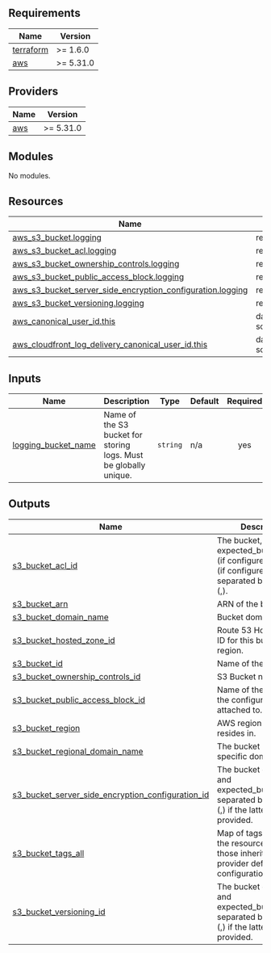 <!-- BEGIN_TF_DOCS -->
## Requirements

| Name | Version |
|------|---------|
| <a name="requirement_terraform"></a> [terraform](#requirement\_terraform) | >= 1.6.0 |
| <a name="requirement_aws"></a> [aws](#requirement\_aws) | >= 5.31.0 |

## Providers

| Name | Version |
|------|---------|
| <a name="provider_aws"></a> [aws](#provider\_aws) | >= 5.31.0 |

## Modules

No modules.

## Resources

| Name | Type |
|------|------|
| [aws_s3_bucket.logging](https://registry.terraform.io/providers/hashicorp/aws/latest/docs/resources/s3_bucket) | resource |
| [aws_s3_bucket_acl.logging](https://registry.terraform.io/providers/hashicorp/aws/latest/docs/resources/s3_bucket_acl) | resource |
| [aws_s3_bucket_ownership_controls.logging](https://registry.terraform.io/providers/hashicorp/aws/latest/docs/resources/s3_bucket_ownership_controls) | resource |
| [aws_s3_bucket_public_access_block.logging](https://registry.terraform.io/providers/hashicorp/aws/latest/docs/resources/s3_bucket_public_access_block) | resource |
| [aws_s3_bucket_server_side_encryption_configuration.logging](https://registry.terraform.io/providers/hashicorp/aws/latest/docs/resources/s3_bucket_server_side_encryption_configuration) | resource |
| [aws_s3_bucket_versioning.logging](https://registry.terraform.io/providers/hashicorp/aws/latest/docs/resources/s3_bucket_versioning) | resource |
| [aws_canonical_user_id.this](https://registry.terraform.io/providers/hashicorp/aws/latest/docs/data-sources/canonical_user_id) | data source |
| [aws_cloudfront_log_delivery_canonical_user_id.this](https://registry.terraform.io/providers/hashicorp/aws/latest/docs/data-sources/cloudfront_log_delivery_canonical_user_id) | data source |

## Inputs

| Name | Description | Type | Default | Required |
|------|-------------|------|---------|:--------:|
| <a name="input_logging_bucket_name"></a> [logging\_bucket\_name](#input\_logging\_bucket\_name) | Name of the S3 bucket for storing logs. Must be globally unique. | `string` | n/a | yes |

## Outputs

| Name | Description |
|------|-------------|
| <a name="output_s3_bucket_acl_id"></a> [s3\_bucket\_acl\_id](#output\_s3\_bucket\_acl\_id) | The bucket, expected\_bucket\_owner (if configured), and acl (if configured) separated by commas (,). |
| <a name="output_s3_bucket_arn"></a> [s3\_bucket\_arn](#output\_s3\_bucket\_arn) | ARN of the bucket. |
| <a name="output_s3_bucket_domain_name"></a> [s3\_bucket\_domain\_name](#output\_s3\_bucket\_domain\_name) | Bucket domain name. |
| <a name="output_s3_bucket_hosted_zone_id"></a> [s3\_bucket\_hosted\_zone\_id](#output\_s3\_bucket\_hosted\_zone\_id) | Route 53 Hosted Zone ID for this bucket's region. |
| <a name="output_s3_bucket_id"></a> [s3\_bucket\_id](#output\_s3\_bucket\_id) | Name of the bucket. |
| <a name="output_s3_bucket_ownership_controls_id"></a> [s3\_bucket\_ownership\_controls\_id](#output\_s3\_bucket\_ownership\_controls\_id) | S3 Bucket name. |
| <a name="output_s3_bucket_public_access_block_id"></a> [s3\_bucket\_public\_access\_block\_id](#output\_s3\_bucket\_public\_access\_block\_id) | Name of the S3 bucket the configuration is attached to. |
| <a name="output_s3_bucket_region"></a> [s3\_bucket\_region](#output\_s3\_bucket\_region) | AWS region this bucket resides in. |
| <a name="output_s3_bucket_regional_domain_name"></a> [s3\_bucket\_regional\_domain\_name](#output\_s3\_bucket\_regional\_domain\_name) | The bucket region-specific domain name. |
| <a name="output_s3_bucket_server_side_encryption_configuration_id"></a> [s3\_bucket\_server\_side\_encryption\_configuration\_id](#output\_s3\_bucket\_server\_side\_encryption\_configuration\_id) | The bucket or bucket and expected\_bucket\_owner separated by a comma (,) if the latter is provided. |
| <a name="output_s3_bucket_tags_all"></a> [s3\_bucket\_tags\_all](#output\_s3\_bucket\_tags\_all) | Map of tags assigned to the resource, including those inherited from the provider default\_tags configuration block. |
| <a name="output_s3_bucket_versioning_id"></a> [s3\_bucket\_versioning\_id](#output\_s3\_bucket\_versioning\_id) | The bucket or bucket and expected\_bucket\_owner separated by a comma (,) if the latter is provided. |
<!-- END_TF_DOCS -->